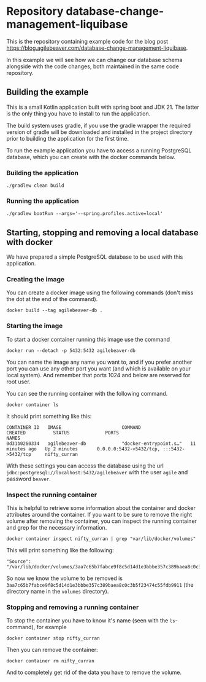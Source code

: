 # Repository database-change-management-liquibase

This is the repository containing example code for the blog post https://blog.agilebeaver.com/database-change-management-liquibase.

In this example we will see how we can change our database schema alongside with the code changes, both maintained in the same code repository.

## Building the example

This is a small Kotlin application built with spring boot and JDK 21. The latter is the only thing you have to install to run the application.

The build system uses gradle, if you use the gradle wrapper the required version of gradle will be downloaded and installed in the project directory prior to building the application for the first time.

To run the example application you have to access a running PostgreSQL database, which you can create with the docker commands below.

### Building the application

    ./gradlew clean build

### Running the application

    ./gradlew bootRun --args='--spring.profiles.active=local'

## Starting, stopping and removing a local database with docker

We have prepared a simple PostgreSQL database to be used with this application.

### Creating the image

You can create a docker image using the following commands (don't miss the dot at the end of the command).

    docker build --tag agilebeaver-db .

### Starting the image

To start a docker container running this image use the command

    docker run --detach -p 5432:5432 agilebeaver-db

You can name the image any name you want to, and if you prefer another port you can use any other port you want (and which is available on your local system). And remember that ports 1024 and below are reserved for root user.

You can see the running container with the following command.

    docker container ls

It should print something like this:

    CONTAINER ID   IMAGE                      COMMAND                  CREATED          STATUS             PORTS                                         NAMES
    0d31b0260334   agilebeaver-db             "docker-entrypoint.s…"   11 minutes ago   Up 2 minutes       0.0.0.0:5432->5432/tcp, :::5432->5432/tcp     nifty_curran

With these settings you can access the database using the url ``jdbc:postgresql://localhost:5432/agilebeaver`` with the user ``agile`` and password ``beaver``.

### Inspect the running container

This is helpful to retrieve some information about the container and docker attributes around the container. If you want to be sure to remove the right volume after removing the container, you can inspect the running container and grep for the necessary information.

    docker container inspect nifty_curran | grep "var/lib/docker/volumes"

This will print something like the following:

    "Source": "/var/lib/docker/volumes/3aa7c65b7fabce9f8c5d14d1e3bbbe357c389baea8c0c3b5f23474c55fdb9911/_data",

So now we know the volume to be removed is ``3aa7c65b7fabce9f8c5d14d1e3bbbe357c389baea8c0c3b5f23474c55fdb9911`` (the directory name in the ``volumes`` directory).

### Stopping and removing a running container

To stop the container you have to know it's name (seen with the ``ls``-command), for example

    docker container stop nifty_curran

Then you can remove the container:

    docker container rm nifty_curran

And to completely get rid of the data you have to remove the volume.